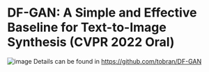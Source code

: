 # DF-GAN: A Simple and Effective Baseline for Text-to-Image Synthesis (CVPR 2022 Oral)
![image](https://github.com/tobran/DF-GAN/blob/master/framework.png)
Details can be found in <a href="https://github.com/tobran/DF-GAN">https://github.com/tobran/DF-GAN</a>
